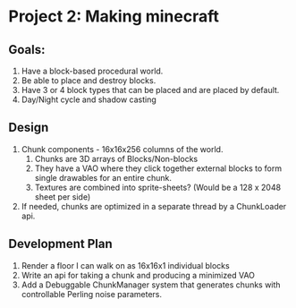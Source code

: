 # Project 2: Making minecraft


## Goals:

 1. Have a block-based procedural world.
 2. Be able to place and destroy blocks.
 3. Have 3 or 4 block types that can be placed and are placed by default.
 4. Day/Night cycle and shadow casting

## Design

 1. Chunk components - 16x16x256 columns of the world.
    1. Chunks are 3D arrays of Blocks/Non-blocks
    2. They have a VAO where they click together external blocks to form single drawables for an entire chunk.
    3. Textures are combined into sprite-sheets? (Would be a 128 x 2048 sheet per side)
 2. If needed, chunks are optimized in a separate thread by a ChunkLoader api.

## Development Plan

 1. Render a floor I can walk on as 16x16x1 individual blocks
 2. Write an api for taking a chunk and producing a minimized VAO 
 3. Add a Debuggable ChunkManager system that generates chunks with controllable Perling noise parameters.